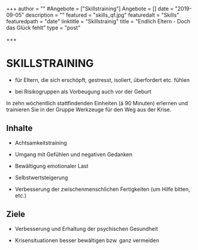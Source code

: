 +++
author = ""
#Angebote = ["Skillstraining"]
Angebote = []
date = "2019-09-05"
description = ""
featured = "skills_qf.jpg"
featuredalt = "Skills"
featuredpath = "date"
linktitle = "Skillstrainig"
title = "Endlich Eltern - Doch das Glück fehlt"
type = "post"

+++

# SKILLSTRAINING
 

* für Eltern, die sich erschöpft, gestresst, isoliert, überfordert etc. fühlen 

* bei Risikogruppen als Vorbeugung auch vor der Geburt 


In zehn wöchentlich stattfindenden Einheiten (á 90 Minuten) erlernen und trainieren Sie in der Gruppe Werkzeuge für den Weg aus der Krise. 

## Inhalte 

* Achtsamkeitstraining 

* Umgang mit Gefühlen und negativen Gedanken 

* Bewältigung emotionaler Last 

* Selbstwertsteigerung 

* Verbesserung der zwischenmenschlichen Fertigkeiten (um Hilfe bitten, etc.) 

 

## Ziele 

* Verbesserung und Erhaltung der psychischen Gesundheit 

* Krisensituationen besser bewältigen bzw. ganz vermeiden 